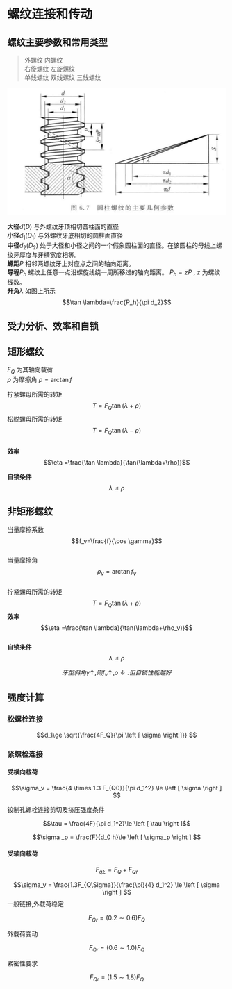 # 螺纹连接和传动

## 螺纹主要参数和常用类型
>
> 外螺纹 内螺纹  
右旋螺纹 左旋螺纹  
单线螺纹 双线螺纹 三线螺纹  

![这是图片](picture/2.png "Magic Gardens")

**大径**$d(D)$ 与外螺纹牙顶相切圆柱面的直径  
**小径**$d_1(D_1)$ 与外螺纹牙底相切的圆柱面直径  
**中径**$d_2(D_2)$ 处于大径和小径之间的一个假象圆柱面的直径。在该圆柱的母线上螺纹牙厚度与牙槽宽度相等。  
**螺距**$P$ 相邻两螺纹牙上对应点之间的轴向距离。  
**导程**$P_h$ 螺纹上任意一点沿螺旋线绕一周所移过的轴向距离。 $P_h=zP$ , $z$ 为螺纹线数。  
**升角**$\lambda$   如图上所示
$$\tan \lambda=\frac{P_h}{\pi d_2}$$  

## 受力分析、效率和自锁

## 矩形螺纹

$F_Q$ 为其轴向载荷  
$\rho$ 为摩擦角 $\rho =\arctan f$  

拧紧螺母所需的转矩
$$T=F_Q \tan(\lambda+\rho)$$
松脱螺母所需的转矩  
$$T=F_Q \tan(\lambda - \rho)$$  
**效率**  
$$\eta =\frac{\tan \lambda}{\tan(\lambda+\rho)}$$  

**自锁条件**  
$$\lambda \le \rho$$

## 非矩形螺纹  

当量摩擦系数
$$f_v=\frac{f}{\cos \gamma}$$  
当量摩擦角
$$\rho _v =\arctan f_v$$  
拧紧螺母所需的转矩
$$T=F_Q \tan(\lambda+\rho)$$
**效率**  
$$\eta =\frac{\tan \lambda}{\tan(\lambda+\rho_v)}$$  
**自锁条件**  
$$\lambda \le \rho$$  

$$牙型斜角\gamma \uparrow,则f_v\uparrow, \rho \downarrow. 但自锁性能越好$$

## 强度计算  

### 松螺栓连接  

$$d_1\ge \sqrt{\frac{4F_Q}{\pi \left [ \sigma \right ]}} $$  

### 紧螺栓连接

#### 受横向载荷

$$\sigma_v = \frac{4 \times 1.3 F_{Q0}}{\pi d_1^2} \le  \left [ \sigma \right ] $$  

铰制孔螺栓连接剪切及挤压强度条件

$$\tau = \frac{4F}{\pi d_1^2}\le  \left [ \tau \right ]$$

$$\sigma _p = \frac{F}{d_0 h}\le  \left [ \sigma_p \right ] $$  

#### 受轴向载荷  

$$F_{q\Sigma}=F_Q+F_{Qr}$$

$$\sigma_v = \frac{1.3F_{Q\Sigma}}{\frac{\pi}{4} d_1^2} \le  \left [ \sigma \right ] $$
一般链接,外载荷稳定

$$F_{Qr}=(0.2\sim0.6)F_Q$$

外载荷变动

$$F_{Qr}=(0.6\sim1.0)F_Q$$

紧密性要求  

$$F_{Qr}=(1.5\sim1.8)F_Q$$  
